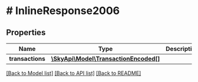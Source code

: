 # # InlineResponse2006

## Properties

Name | Type | Description | Notes
------------ | ------------- | ------------- | -------------
**transactions** | [**\SkyApi\Model\TransactionEncoded[]**](TransactionEncoded.md) |  | [optional] 

[[Back to Model list]](../../README.md#documentation-for-models) [[Back to API list]](../../README.md#documentation-for-api-endpoints) [[Back to README]](../../README.md)


